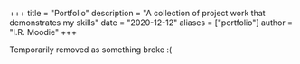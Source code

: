 +++
title = "Portfolio"
description = "A collection of project work that demonstrates my skills"
date = "2020-12-12"
aliases = ["portfolio"]
author = "I.R. Moodie"
+++

Temporarily removed as something broke :(